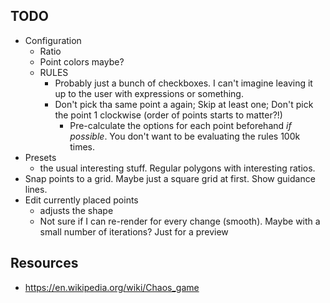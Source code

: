## TODO

- Configuration
  - Ratio
  - Point colors maybe?
  - RULES
    - Probably just a bunch of checkboxes. I can't imagine leaving it up to the user with expressions or something.
    - Don't pick tha same point a again; Skip at least one; Don't pick the point 1 clockwise (order of points starts to matter?!)
      - Pre-calculate the options for each point beforehand *if possible*. You don't want to be evaluating the rules 100k times.
- Presets
  - the usual interesting stuff. Regular polygons with interesting ratios.
- Snap points to a grid. Maybe just a square grid at first. Show guidance lines.
- Edit currently placed points
  - adjusts the shape
  - Not sure if I can re-render for every change (smooth). Maybe with a small number of iterations? Just for a preview


## Resources

- https://en.wikipedia.org/wiki/Chaos_game
